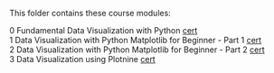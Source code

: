 This folder contains these course modules:<br>

0 Fundamental Data Visualization with Python <a href="https://academy.dqlab.id/certificate/pdf/DQLABINTP1VHAORJ">cert</a> <br>
1 Data Visualization with Python Matplotlib for Beginner - Part 1 <a href="https://academy.dqlab.id/certificate/pdf/DQLABDTWP1VPGHIB">cert</a> <br>
2 Data Visualization with Python Matplotlib for Beginner - Part 2 <a href="https://academy.dqlab.id/certificate/pdf/DQLABDTWP1OJQCKT">cert</a> <br>
3 Data Visualization using Plotnine
 <a href="https://academy.dqlab.id/certificate/pdf/DQLABDVPP9SNFNBG">cert</a> <br>